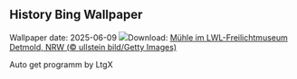 ## History Bing Wallpaper
Wallpaper date: 2025-06-09
![](https://www.bing.com/th?id=OHR.MillDetmold_DE-DE7498516874_UHD.jpg&w=1000)Download: [Mühle im LWL-Freilichtmuseum Detmold, NRW (© ullstein bild/Getty Images)](https://www.bing.com/th?id=OHR.MillDetmold_DE-DE7498516874_UHD.jpg)

Auto get programm by LtgX
